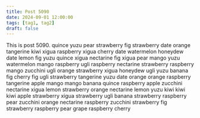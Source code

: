 ```yaml
---
title: Post 5090
date: 2024-09-01 12:00:00
tags: [tag1, tag2]
draft: false
---
```

This is post 5090.
quince
yuzu
pear
strawberry
fig
strawberry
date
orange
tangerine
kiwi
xigua
raspberry
xigua
cherry
date
watermelon
honeydew
date
lemon
fig
yuzu
quince
xigua
nectarine
fig
xigua
pear
mango
yuzu
watermelon
mango
raspberry
ugli
raspberry
nectarine
strawberry
raspberry
mango
zucchini
ugli
orange
strawberry
xigua
honeydew
ugli
yuzu
banana
fig
cherry
fig
ugli
strawberry
tangerine
yuzu
date
orange
orange
raspberry
tangerine
apple
mango
mango
banana
quince
raspberry
apple
zucchini
nectarine
xigua
lemon
strawberry
orange
nectarine
lemon
yuzu
kiwi
kiwi
kiwi
apple
strawberry
xigua
strawberry
ugli
banana
strawberry
raspberry
pear
zucchini
orange
nectarine
raspberry
zucchini
strawberry
fig
strawberry
raspberry
pear
grape
raspberry
cherry
